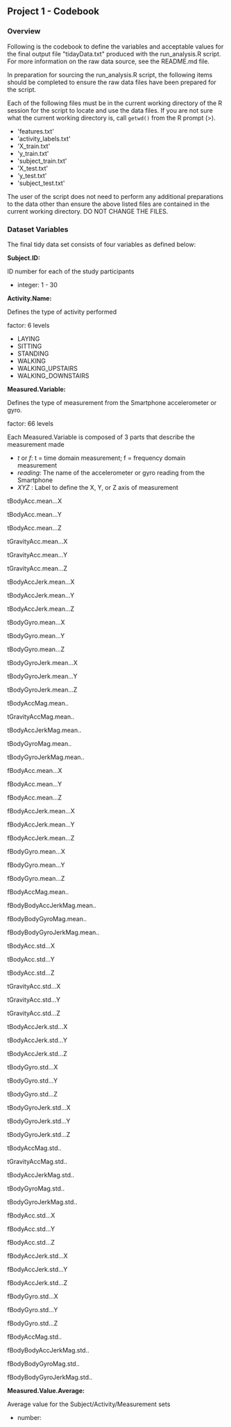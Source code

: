 ## Project 1 - Codebook

### Overview

Following is the codebook to define the variables and acceptable values
for the final output file "tidayData.txt" produced with the run_analysis.R
script.  For more information on the raw data source, see the README.md file.

In preparation for sourcing the run_analysis.R script, the following items should
be completed to ensure the raw data files have been prepared for the script.

Each of the following files must be in the current working directory of the 
R session for the script to locate and use the data files.  If you are not sure
what the current working directory is, call `getwd()` from the R prompt (>).

- 'features.txt'
- 'activity_labels.txt'
- 'X_train.txt'
- 'y_train.txt'
- 'subject_train.txt'
- 'X_test.txt'
- 'y_test.txt'
- 'subject_test.txt'

The user of the script does not need to perform any additional preparations to
the data other than ensure the above listed files are contained in the current
working directory.  DO NOT CHANGE THE FILES.

### Dataset Variables

The final tidy data set consists of four variables as defined below:

**Subject.ID:**

ID number for each of the study participants

- integer: 1 - 30    


**Activity.Name:**

Defines the type of activity performed

factor: 6 levels

- LAYING
- SITTING
- STANDING
- WALKING
- WALKING_UPSTAIRS
- WALKING_DOWNSTAIRS

**Measured.Variable:**

Defines the type of measurement from the Smartphone accelerometer or gyro.
                                        
factor: 66 levels

Each Measured.Variable is composed of 3 parts that describe the measurement made

- *t* or *f*: t = time domain measurement; f = frequency domain measurement
- *reading*: The name of the accelerometer or gyro reading from the Smartphone
- *XYZ* : Label to define the X, Y, or Z axis of measurement

tBodyAcc.mean...X

tBodyAcc.mean...Y

tBodyAcc.mean...Z

tGravityAcc.mean...X

tGravityAcc.mean...Y

tGravityAcc.mean...Z

tBodyAccJerk.mean...X

tBodyAccJerk.mean...Y

tBodyAccJerk.mean...Z

tBodyGyro.mean...X

tBodyGyro.mean...Y

tBodyGyro.mean...Z

tBodyGyroJerk.mean...X

tBodyGyroJerk.mean...Y

tBodyGyroJerk.mean...Z

tBodyAccMag.mean..

tGravityAccMag.mean..

tBodyAccJerkMag.mean..

tBodyGyroMag.mean..

tBodyGyroJerkMag.mean..

fBodyAcc.mean...X

fBodyAcc.mean...Y

fBodyAcc.mean...Z

fBodyAccJerk.mean...X

fBodyAccJerk.mean...Y

fBodyAccJerk.mean...Z

fBodyGyro.mean...X

fBodyGyro.mean...Y

fBodyGyro.mean...Z

fBodyAccMag.mean..

fBodyBodyAccJerkMag.mean..

fBodyBodyGyroMag.mean..

fBodyBodyGyroJerkMag.mean..

tBodyAcc.std...X

tBodyAcc.std...Y

tBodyAcc.std...Z

tGravityAcc.std...X

tGravityAcc.std...Y

tGravityAcc.std...Z

tBodyAccJerk.std...X

tBodyAccJerk.std...Y

tBodyAccJerk.std...Z

tBodyGyro.std...X

tBodyGyro.std...Y

tBodyGyro.std...Z

tBodyGyroJerk.std...X

tBodyGyroJerk.std...Y

tBodyGyroJerk.std...Z

tBodyAccMag.std..

tGravityAccMag.std..

tBodyAccJerkMag.std..

tBodyGyroMag.std..

tBodyGyroJerkMag.std..

fBodyAcc.std...X

fBodyAcc.std...Y

fBodyAcc.std...Z

fBodyAccJerk.std...X

fBodyAccJerk.std...Y

fBodyAccJerk.std...Z

fBodyGyro.std...X

fBodyGyro.std...Y

fBodyGyro.std...Z

fBodyAccMag.std..

fBodyBodyAccJerkMag.std..

fBodyBodyGyroMag.std..

fBodyBodyGyroJerkMag.std..

**Measured.Value.Average:**

Average value for the Subject/Activity/Measurement sets

- number:
